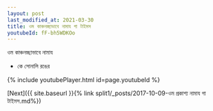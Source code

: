 ```yaml
---
layout: post
last_modified_at: 2021-03-30
title: ওম কাঞ্চনচ্ছাভাবে নামায গা টাইমস
youtubeId: fF-bh5WDKOo
---
```

 
 
 ওম কাঞ্চনচ্ছাভাবে নামায  
 
 -  কে সোনালি রঙের 
 
  
 
  
 
 
 
 
 
 


{% include youtubePlayer.html id=page.youtubeId %}
 
[Next]({{ site.baseurl }}{% link  split1/_posts/2017-10-09-ওম প্রকাশ্য নামায গা টাইমস.md%})
 
